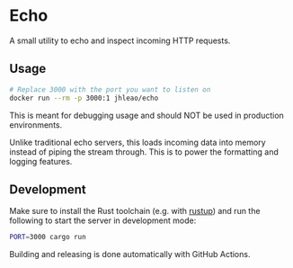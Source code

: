# Echo

A small utility to echo and inspect incoming HTTP requests.

## Usage

```bash
# Replace 3000 with the port you want to listen on
docker run --rm -p 3000:1 jhleao/echo
```

This is meant for debugging usage and should NOT be used in production environments.

Unlike traditional echo servers, this loads incoming data into memory instead of piping the stream through. This is to power the formatting and logging features.

## Development

Make sure to install the Rust toolchain (e.g. with [rustup](https://rustup.rs/)) and run the following to start the server in development mode:

```bash
PORT=3000 cargo run
```

Building and releasing is done automatically with GitHub Actions.
